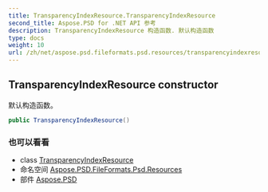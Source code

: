 ```yaml
---
title: TransparencyIndexResource.TransparencyIndexResource
second_title: Aspose.PSD for .NET API 参考
description: TransparencyIndexResource 构造函数. 默认构造函数
type: docs
weight: 10
url: /zh/net/aspose.psd.fileformats.psd.resources/transparencyindexresource/transparencyindexresource/
---
```

## TransparencyIndexResource constructor

默认构造函数。

```csharp
public TransparencyIndexResource()
```

### 也可以看看

* class [TransparencyIndexResource](../)
* 命名空间 [Aspose.PSD.FileFormats.Psd.Resources](../../transparencyindexresource/)
* 部件 [Aspose.PSD](../../../)


